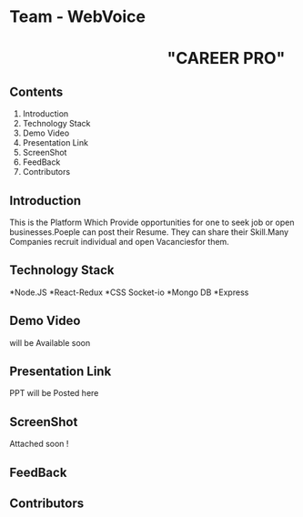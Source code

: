 # Team - WebVoice
# &emsp; &emsp; &emsp; &emsp; &emsp; &emsp; &emsp; &emsp; **"CAREER PRO"**
## Contents
1. Introduction
2. Technology Stack
3. Demo Video
4. Presentation Link
5. ScreenShot
6. FeedBack
7. Contributors

## Introduction
This is the Platform Which Provide opportunities for one to seek job or open businesses.Poeple can post their Resume. They can share their Skill.Many Companies recruit individual and open Vacanciesfor them.

## Technology Stack
*Node.JS
*React-Redux
*CSS
Socket-io
*Mongo DB
*Express

## Demo Video
will be Available soon

## Presentation Link
PPT will be Posted here

## ScreenShot
Attached soon !

## FeedBack

## Contributors
